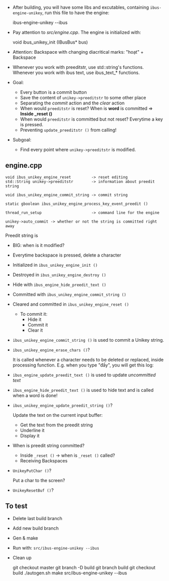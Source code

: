 * After building, you will have some libs and excutables, containing
  `ibus-engine-unikey`, run this file to have the engine:

    ibus-engine-unikey --ibus

* Pay attention to *src/engine.cpp*.  The engine is initialized with:

    void ibus_unikey_init (IBusBus* bus)

* Attention: Backspace with changing diacritical marks: "hoạt" + Backspace

* Whenever you work with preeditstr, use std::string's functions.  Whenever
  you work with ibus text, use ibus_text_* functions.

* Goal:

  - Every button is a commit button
  - Save the content of `unikey->preeditstr` to some other place
  - Separating the *commit* action and the *clear* action
  - When would `preeditstr` is reset?  When is **word** is committed =>
    **Inside _reset ()**
  - When would `preeditstr` is committed but not reset?  Everytime a key is
    pressed.
  - Preventing `update_preeditstr ()` from calling!

* Subgoal:

  - Find every point where `unikey->preeditstr` is modified.

## engine.cpp

    void ibus_unikey_engine_reset         -> reset editing
    std::String unikey->preeditstr        -> information about preedit string

    void ibus_unikey_engine_commit_string -> commit string

    static gboolean ibus_unikey_engine_process_key_event_preedit ()

    thread_run_setup                      -> command line for the engine

    unikey->auto_commit -> whether or not the string is committed right away

Preedit string is

* BIG: when is it modified?
* Everytime backspace is pressed, delete a character

* Initialized in `ibus_unikey_engine_init ()`
* Destroyed in `ibus_unikey_engine_destroy ()`
* Hide with `ibus_engine_hide_preedit_text ()`
* Committed with `ibus_unikey_engine_commit_string ()`
* Cleared and committed in `ibus_unikey_engine_reset ()`
  - To commit it:
    + Hide it
    + Commit it
    + Clear it

* `ibus_unikey_engine_commit_string ()` is used to commit a Unikey string.

* `ibus_unikey_engine_erase_chars ()`?

  It is called whenever a character needs to be deleted or replaced, inside
  processing function.  E.g. when you type "đấy", you will get this log:

* `ibus_engine_update_preedit_text ()` is used to update *uncommitted text*
* `ibus_engine_hide_preedit_text ()` is used to hide text and is called when a
  word is done!

* `ibus_unikey_engine_update_preedit_string ()`?

  Update the text on the current input buffer:
  - Get the text from the preedit string
  - Underline it
  - Display it

* When is preedit string committed?

  - Inside `_reset ()` -> when is `_reset ()` called?
  - Receiving Backspaces

* `UnikeyPutChar ()`?

  Put a char to the screen?

* `UnikeyResetBuf ()`?

## To test

* Delete last build branch
* Add new build branch
* Gen & make
* Run with: `src/ibus-engine-unikey --ibus`
* Clean up

    git checkout master
    git branch -D build
    git branch build
    git checkout build
    ./autogen.sh
    make
    src/ibus-engine-unikey --ibus
